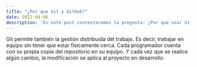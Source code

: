 ```yaml
---
title: "¿Por que Git y GitHub?"
date: 2022-04-06
description: 'En este post contestaremos la pregunta: ¿Por que usar Git y/o GitHub?'
---
```


Git permite también la gestión distribuida del trabajo. 
Es decir, trabajar en equipo sin tener que estar físicamente cerca. 
Cada programador cuenta con su propia copia del repositorio en su equipo. 
Y cada vez que se realice algún cambio, la modificación se aplica al proyecto en desarrollo.

